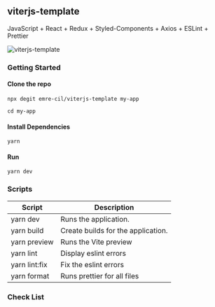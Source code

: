 ## viterjs-template

JavaScript + React + Redux + Styled-Components + Axios + ESLint + Prettier


![viterjs-template](https://www.linkpicture.com/q/demoimage.png)
### Getting Started

#### Clone the repo

```
npx degit emre-cil/viterjs-template my-app
```
```
cd my-app
```
#### Install Dependencies
```
yarn
```
#### Run
```
yarn dev
```

### Scripts

| Script        | Description                        |
| ------------- | ---------------------------------- |
| yarn dev      | Runs the application.              |
| yarn build    | Create builds for the application. |
| yarn preview  | Runs the Vite preview              |
| yarn lint     | Display eslint errors              |
| yarn lint:fix | Fix the eslint errors              |
| yarn format   | Runs prettier for all files        |

### Check List
